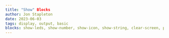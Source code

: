 ```yaml
---
title: "Show" Blocks
author: Jon Stapleton
date: 2023-06-03
tags: display, output, basic
blocks: show-leds, show-number, show-icon, show-string, clear-screen, pause
---
```


